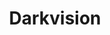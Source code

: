 ---
title: "Darkvision"

ability:
  description: |
    Darkvision is the extraordinary ability to see with no light source at all, out to a range specified for the creature. Darkvision is black and white only (colors cannot be discerned). It does not allow characters to see anything that they could not see otherwise &ndash; invisible objects are still invisible, and illusions are still visible as what they seem to be. Likewise, darkvision subjects a creature to gaze attacks normally. The presence of light does not spoil darkvision.
---